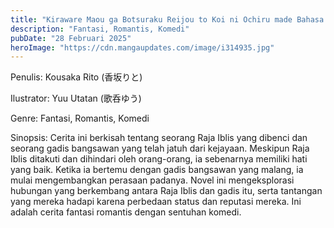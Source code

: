 ```yaml
---
title: "Kiraware Maou ga Botsuraku Reijou to Koi ni Ochiru made Bahasa Indonesia"
description: "Fantasi, Romantis, Komedi"
pubDate: "28 Februari 2025"
heroImage: "https://cdn.mangaupdates.com/image/i314935.jpg"
---
```


Penulis: Kousaka Rito (香坂りと)

Ilustrator: Yuu Utatan (歌呑ゆう)

Genre: Fantasi, Romantis, Komedi

Sinopsis: Cerita ini berkisah tentang seorang Raja Iblis yang dibenci dan seorang gadis bangsawan yang telah jatuh dari kejayaan. Meskipun Raja Iblis ditakuti dan dihindari oleh orang-orang, ia sebenarnya memiliki hati yang baik. Ketika ia bertemu dengan gadis bangsawan yang malang, ia mulai mengembangkan perasaan padanya. Novel ini mengeksplorasi hubungan yang berkembang antara Raja Iblis dan gadis itu, serta tantangan yang mereka hadapi karena perbedaan status dan reputasi mereka. Ini adalah cerita fantasi romantis dengan sentuhan komedi.
